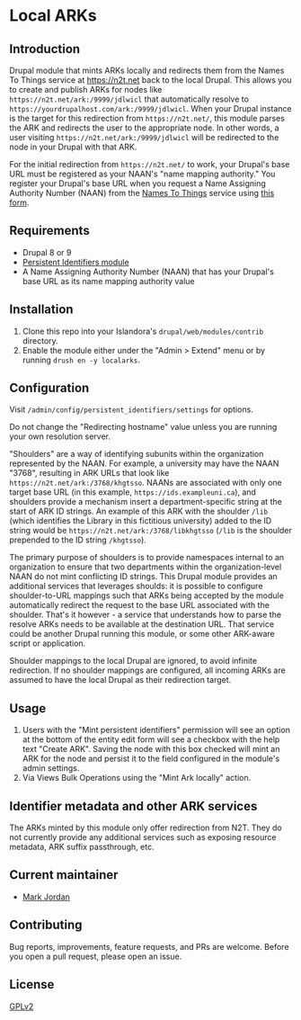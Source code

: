 # Local ARKs

## Introduction

Drupal module that mints ARKs locally and redirects them from the Names To Things service at https://n2t.net back to the local Drupal. This allows you to create and publish ARKs for nodes like `https://n2t.net/ark:/9999/jdlwicl` that automatically resolve to `https://yourdrupalhost.com/ark:/9999/jdlwicl`. When your Drupal instance is the target for this redirection from `https://n2t.net/`, this module parses the ARK and redirects the user to the appropriate node. In other words, a user visiting `https://n2t.net/ark:/9999/jdlwicl` will be redirected to the node in your Drupal with that ARK.

For the initial redirection from `https://n2t.net/` to work, your Drupal's base URL must be registered as your NAAN's "name mapping authority." You register your Drupal's base URL when you request a Name Assigning Authority Number (NAAN) from the [Names To Things](http://n2t.net) service using [this form](https://goo.gl/forms/bmckLSPpbzpZ5dix1).

## Requirements

* Drupal 8 or 9
* [Persistent Identifiers module](https://github.com/mjordan/persistent_identifiers)
* A Name Assigning Authority Number (NAAN) that has your Drupal's base URL as its name mapping authority value

## Installation

1. Clone this repo into your Islandora's `drupal/web/modules/contrib` directory.
1. Enable the module either under the "Admin > Extend" menu or by running `drush en -y localarks`.

## Configuration

Visit `/admin/config/persistent_identifiers/settings` for options.

Do not change the "Redirecting hostname" value unless you are running your own resolution server.

"Shoulders" are a way of identifying subunits within the organization represented by the NAAN. For example, a university may have the NAAN "3768", resulting in ARK URLs that look like `https://n2t.net/ark:/3768/khgtsso`. NAANs are associated with only one target base URL (in this example, `https://ids.exampleuni.ca`), and shoulders provide a mechanism insert a department-specific string at the start of ARK ID strings. An example of this ARK with the shoulder `/lib` (which identifies the Library in this fictitious university) added to the ID string would be `https://n2t.net/ark:/3768/libkhgtsso` (`/lib` is the shoulder prepended to the ID string `/khgtsso`).

The primary purpose of shoulders is to provide namespaces internal to an organization to ensure that two departments within the organization-level NAAN do not mint conflicting ID strings. This Drupal module provides an additional services that leverages shoulds: it is possible to configure shoulder-to-URL mappings such that ARKs being accepted by the module automatically redirect the request to the base URL associated with the shoulder. That's it however - a service that understands how to parse the resolve ARKs needs to be available at the destination URL. That service could be another Drupal running this module, or some other ARK-aware script or application.

Shoulder mappings to the local Drupal are ignored, to avoid infinite redirection. If no shoulder mappings are configured, all incoming ARKs are assumed to have the local Drupal as their redirection target.

## Usage

1. Users with the "Mint persistent identifiers" permission will see an option at the bottom of the entity edit form will see a checkbox with the help text "Create ARK". Saving the node with this box checked will mint an ARK for the node and persist it to the field configured in the module's admin settings.
1. Via Views Bulk Operations using the "Mint Ark locally" action.

## Identifier metadata and other ARK services

The ARKs minted by this module only offer redirection from N2T. They do not currently provide any additional services such as exposing resource metadata, ARK suffix passthrough, etc.

## Current maintainer

* [Mark Jordan](https://github.com/mjordan)

## Contributing

Bug reports, improvements, feature requests, and PRs are welcome. Before you open a pull request, please open an issue.

## License

[GPLv2](http://www.gnu.org/licenses/gpl-2.0.txt)
